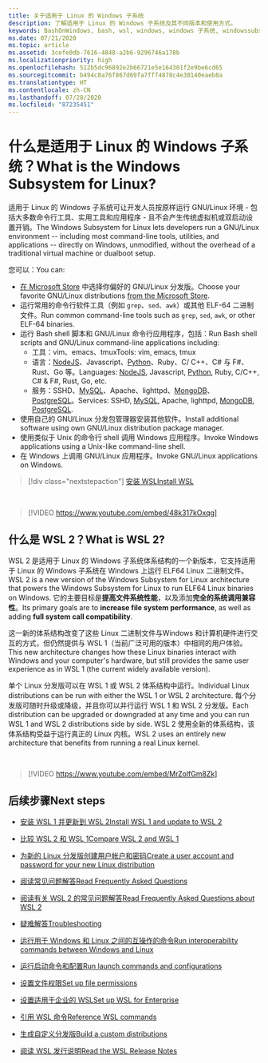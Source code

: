 ```yaml
---
title: 关于适用于 Linux 的 Windows 子系统
description: 了解适用于 Linux 的 Windows 子系统及其不同版本和使用方式。
keywords: BashOnWindows, bash, wsl, windows, windows 子系统, windowssubsystem, gnu, linux
ms.date: 07/21/2020
ms.topic: article
ms.assetid: 3cefe0db-7616-4848-a2b6-9296746a178b
ms.localizationpriority: high
ms.openlocfilehash: 512b5dc96892e2b66721e5e164301f2e9be6cd65
ms.sourcegitcommit: b494c8a76f867d69fa7fff4878c4e38140eaeb8a
ms.translationtype: HT
ms.contentlocale: zh-CN
ms.lasthandoff: 07/28/2020
ms.locfileid: "87235451"
---
```

# <a name="what-is-the-windows-subsystem-for-linux"></a><span data-ttu-id="47d4e-104">什么是适用于 Linux 的 Windows 子系统？</span><span class="sxs-lookup"><span data-stu-id="47d4e-104">What is the Windows Subsystem for Linux?</span></span>

<span data-ttu-id="47d4e-105">适用于 Linux 的 Windows 子系统可让开发人员按原样运行 GNU/Linux 环境 - 包括大多数命令行工具、实用工具和应用程序 - 且不会产生传统虚拟机或双启动设置开销。</span><span class="sxs-lookup"><span data-stu-id="47d4e-105">The Windows Subsystem for Linux lets developers run a GNU/Linux environment -- including most command-line tools, utilities, and applications -- directly on Windows, unmodified, without the overhead of a traditional virtual machine or dualboot setup.</span></span>

<span data-ttu-id="47d4e-106">您可以：</span><span class="sxs-lookup"><span data-stu-id="47d4e-106">You can:</span></span>

* <span data-ttu-id="47d4e-107">[在 Microsoft Store](https://aka.ms/wslstore) 中选择你偏好的 GNU/Linux 分发版。</span><span class="sxs-lookup"><span data-stu-id="47d4e-107">Choose your favorite GNU/Linux distributions [from the Microsoft Store](https://aka.ms/wslstore).</span></span>
* <span data-ttu-id="47d4e-108">运行常用的命令行软件工具（例如 `grep`、`sed`、`awk`）或其他 ELF-64 二进制文件。</span><span class="sxs-lookup"><span data-stu-id="47d4e-108">Run common command-line tools such as `grep`, `sed`, `awk`, or other ELF-64 binaries.</span></span>
* <span data-ttu-id="47d4e-109">运行 Bash shell 脚本和 GNU/Linux 命令行应用程序，包括：</span><span class="sxs-lookup"><span data-stu-id="47d4e-109">Run Bash shell scripts and GNU/Linux command-line applications including:</span></span>  
    * <span data-ttu-id="47d4e-110">工具：vim、emacs、tmux</span><span class="sxs-lookup"><span data-stu-id="47d4e-110">Tools: vim, emacs, tmux</span></span>
    * <span data-ttu-id="47d4e-111">语言：[NodeJS](https://docs.microsoft.com/windows/nodejs/setup-on-wsl2)、Javascript、[Python](https://docs.microsoft.com/windows/python/web-frameworks)、Ruby、C/ C++、C# 与 F#、Rust、Go 等。</span><span class="sxs-lookup"><span data-stu-id="47d4e-111">Languages: [NodeJS](https://docs.microsoft.com/windows/nodejs/setup-on-wsl2), Javascript, [Python](https://docs.microsoft.com/windows/python/web-frameworks), Ruby, C/C++, C# & F#, Rust, Go, etc.</span></span>
    * <span data-ttu-id="47d4e-112">服务：SSHD、[MySQL](./tutorials/wsl-database.md)、Apache、lighttpd、[MongoDB](./tutorials/wsl-database.md)、[PostgreSQL](./tutorials/wsl-database.md)。</span><span class="sxs-lookup"><span data-stu-id="47d4e-112">Services: SSHD, [MySQL](./tutorials/wsl-database.md), Apache, lighttpd, [MongoDB](./tutorials/wsl-database.md), [PostgreSQL](./tutorials/wsl-database.md).</span></span>
* <span data-ttu-id="47d4e-113">使用自己的 GNU/Linux 分发包管理器安装其他软件。</span><span class="sxs-lookup"><span data-stu-id="47d4e-113">Install additional software using own GNU/Linux distribution package manager.</span></span>
* <span data-ttu-id="47d4e-114">使用类似于 Unix 的命令行 shell 调用 Windows 应用程序。</span><span class="sxs-lookup"><span data-stu-id="47d4e-114">Invoke Windows applications using a Unix-like command-line shell.</span></span>
* <span data-ttu-id="47d4e-115">在 Windows 上调用 GNU/Linux 应用程序。</span><span class="sxs-lookup"><span data-stu-id="47d4e-115">Invoke GNU/Linux applications on Windows.</span></span>

> [!div class="nextstepaction"]
> [<span data-ttu-id="47d4e-116">安装 WSL</span><span class="sxs-lookup"><span data-stu-id="47d4e-116">Install WSL</span></span>](install-win10.md)

<br>

> [!VIDEO https://www.youtube.com/embed/48k317kOxqg]

## <a name="what-is-wsl-2"></a><span data-ttu-id="47d4e-117">什么是 WSL 2？</span><span class="sxs-lookup"><span data-stu-id="47d4e-117">What is WSL 2?</span></span>

<span data-ttu-id="47d4e-118">WSL 2 是适用于 Linux 的 Windows 子系统体系结构的一个新版本，它支持适用于 Linux 的 Windows 子系统在 Windows 上运行 ELF64 Linux 二进制文件。</span><span class="sxs-lookup"><span data-stu-id="47d4e-118">WSL 2 is a new version of the Windows Subsystem for Linux architecture that powers the Windows Subsystem for Linux to run ELF64 Linux binaries on Windows.</span></span> <span data-ttu-id="47d4e-119">它的主要目标是**提高文件系统性能**，以及添加**完全的系统调用兼容性**。</span><span class="sxs-lookup"><span data-stu-id="47d4e-119">Its primary goals are to **increase file system performance**, as well as adding **full system call compatibility**.</span></span>

<span data-ttu-id="47d4e-120">这一新的体系结构改变了这些 Linux 二进制文件与Windows 和计算机硬件进行交互的方式，但仍然提供与 WSL 1（当前广泛可用的版本）中相同的用户体验。</span><span class="sxs-lookup"><span data-stu-id="47d4e-120">This new architecture changes how these Linux binaries interact with Windows and your computer's hardware, but still provides the same user experience as in WSL 1 (the current widely available version).</span></span>

<span data-ttu-id="47d4e-121">单个 Linux 分发版可以在 WSL 1 或 WSL 2 体系结构中运行。</span><span class="sxs-lookup"><span data-stu-id="47d4e-121">Individual Linux distributions can be run with either the WSL 1 or WSL 2 architecture.</span></span> <span data-ttu-id="47d4e-122">每个分发版可随时升级或降级，并且你可以并行运行 WSL 1 和 WSL 2 分发版。</span><span class="sxs-lookup"><span data-stu-id="47d4e-122">Each distribution can be upgraded or downgraded at any time and you can run WSL 1 and WSL 2 distributions side by side.</span></span> <span data-ttu-id="47d4e-123">WSL 2 使用全新的体系结构，该体系结构受益于运行真正的 Linux 内核。</span><span class="sxs-lookup"><span data-stu-id="47d4e-123">WSL 2 uses an entirely new architecture that benefits from running a real Linux kernel.</span></span>

<br>

> [!VIDEO https://www.youtube.com/embed/MrZolfGm8Zk]

## <a name="next-steps"></a><span data-ttu-id="47d4e-124">后续步骤</span><span class="sxs-lookup"><span data-stu-id="47d4e-124">Next steps</span></span>

* [<span data-ttu-id="47d4e-125">安装 WSL 1 并更新到 WSL 2</span><span class="sxs-lookup"><span data-stu-id="47d4e-125">Install WSL 1 and update to WSL 2</span></span>](./install-win10.md)

* [<span data-ttu-id="47d4e-126">比较 WSL 2 和 WSL 1</span><span class="sxs-lookup"><span data-stu-id="47d4e-126">Compare WSL 2 and WSL 1</span></span>](./compare-versions.md)

* [<span data-ttu-id="47d4e-127">为新的 Linux 分发版创建用户帐户和密码</span><span class="sxs-lookup"><span data-stu-id="47d4e-127">Create a user account and password for your new Linux distribution</span></span>](./user-support.md)

* [<span data-ttu-id="47d4e-128">阅读常见问题解答</span><span class="sxs-lookup"><span data-stu-id="47d4e-128">Read Frequently Asked Questions</span></span>](./faq.md)

* [<span data-ttu-id="47d4e-129">阅读有关 WSL 2 的常见问题解答</span><span class="sxs-lookup"><span data-stu-id="47d4e-129">Read Frequently Asked Questions about WSL 2</span></span>](./wsl2-faq.md)

* [<span data-ttu-id="47d4e-130">疑难解答</span><span class="sxs-lookup"><span data-stu-id="47d4e-130">Troubleshooting</span></span>](./troubleshooting.md)

* [<span data-ttu-id="47d4e-131">运行用于 Windows 和 Linux 之间的互操作的命令</span><span class="sxs-lookup"><span data-stu-id="47d4e-131">Run interoperability commands between Windows and Linux</span></span>](./interop.md)

* [<span data-ttu-id="47d4e-132">运行启动命令和配置</span><span class="sxs-lookup"><span data-stu-id="47d4e-132">Run launch commands and configurations</span></span>](./wsl-config.md)

* [<span data-ttu-id="47d4e-133">设置文件权限</span><span class="sxs-lookup"><span data-stu-id="47d4e-133">Set up file permissions</span></span>](./file-permissions.md)

* [<span data-ttu-id="47d4e-134">设置适用于企业的 WSL</span><span class="sxs-lookup"><span data-stu-id="47d4e-134">Set up WSL for Enterprise</span></span>](./enterprise.md)

* [<span data-ttu-id="47d4e-135">引用 WSL 命令</span><span class="sxs-lookup"><span data-stu-id="47d4e-135">Reference WSL commands</span></span>](./reference.md)

* [<span data-ttu-id="47d4e-136">生成自定义分发版</span><span class="sxs-lookup"><span data-stu-id="47d4e-136">Build a custom distributions</span></span>](./build-custom-distro.md)

* [<span data-ttu-id="47d4e-137">阅读 WSL 发行说明</span><span class="sxs-lookup"><span data-stu-id="47d4e-137">Read the WSL Release Notes</span></span>](./release-notes.md)
